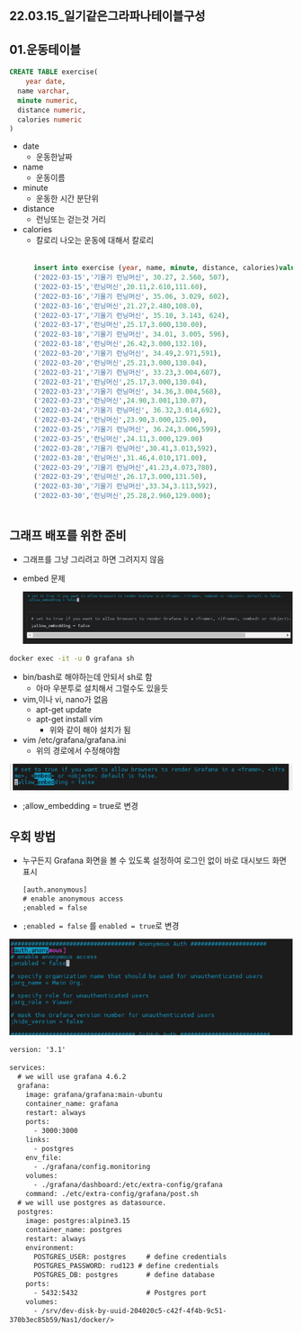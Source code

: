 ## 22.03.15_일기같은그라파나테이블구성

## 01.운동테이블

```sql
CREATE TABLE exercise(
	year date,
  name varchar,
  minute numeric,
  distance numeric,
  calories numeric
)
```

- date
  - 운동한날짜
- name 
  - 운동이름
- minute
  - 운동한 시간 분단위
- distance
  - 런닝또는 걷는것 거리
- calories
  - 칼로리 나오는 운동에 대해서 칼로리

```sql
      
      insert into exercise (year, name, minute, distance, calories)values
      ('2022-03-15','기울기 런닝머신', 30.27, 2.560, 507),
      ('2022-03-15','런닝머신',20.11,2.610,111.60),
      ('2022-03-16','기울기 런닝머신', 35.06, 3.029, 602),
      ('2022-03-16','런닝머신',21.27,2.480,108.0),
      ('2022-03-17','기울기 런닝머신', 35.10, 3.143, 624),
      ('2022-03-17','런닝머신',25.17,3.000,130.00),
      ('2022-03-18','기울기 런닝머신', 34.01, 3.005, 596),
      ('2022-03-18','런닝머신',26.42,3.000,132.10),
      ('2022-03-20','기울기 런닝머신', 34.49,2.971,591),
      ('2022-03-20','런닝머신',25.21,3.000,130.04),
      ('2022-03-21','기울기 런닝머신', 33.23,3.004,607),
      ('2022-03-21','런닝머신',25.17,3.000,130.04),
      ('2022-03-23','기울기 런닝머신', 34.36,3.004,568),
      ('2022-03-23','런닝머신',24.90,3.001,130.07),
      ('2022-03-24','기울기 런닝머신', 36.32,3.014,692),
      ('2022-03-24','런닝머신',23.90,3.000,125.00),
      ('2022-03-25','기울기 런닝머신', 36.24,3.006,599),
      ('2022-03-25','런닝머신',24.11,3.000,129.00)
      ('2022-03-28','기울기 런닝머신',30.41,3.013,592),
      ('2022-03-28','런닝머신',31.46,4.010,171.00),
      ('2022-03-29','기울기 런닝머신',41.23,4.073,780),
      ('2022-03-29','런닝머신',26.17,3.000,131.50),
      ('2022-03-30','기울기 런닝머신',33.34,3.113,592),
      ('2022-03-30','런닝머신',25.28,2.960,129.000);
           
```

## 그래프 배포를 위한 준비

- 그래프를 그냥 그리려고 하면 그려지지 않음 

- embed 문제

  ![image-20220328084939304](22.03.15_일기같은그라파나테이블구성.assets/image-20220328084939304.png)

```sh
docker exec -it -u 0 grafana sh
```

- bin/bash로 해야하는데 안되서 sh로 함
  - 아마 우분투로 설치해서 그럴수도 있을듯
- vim,이나 vi, nano가 없음
  - apt-get update
  - apt-get install vim
    - 위와 같이 해야 설치가 됨
- vim /etc/grafana/grafana.ini
  - 위의 경로에서 수정해야함

![image-20220328090419651](22.03.15_일기같은그라파나테이블구성.assets/image-20220328090419651.png)

- ;allow_embedding = true로 변경

## 우회 방법

- 누구든지 Grafana 화면을 볼 수 있도록 설정하여 로그인 없이 바로 대시보드 화면 표시

  ```
  [auth.anonymous]
  # enable anonymous access
  ;enabled = false
  ```

- `;enabled = false` 를 `enabled = true`로 변경

![image-20220328090525131](22.03.15_일기같은그라파나테이블구성.assets/image-20220328090525131.png)



```
version: '3.1'

services:
  # we will use grafana 4.6.2
  grafana:
    image: grafana/grafana:main-ubuntu
    container_name: grafana
    restart: always
    ports:
      - 3000:3000
    links:
      - postgres
    env_file:
      - ./grafana/config.monitoring
    volumes:
      - ./grafana/dashboard:/etc/extra-config/grafana
    command: ./etc/extra-config/grafana/post.sh
  # we will use postgres as datasource.
  postgres:
    image: postgres:alpine3.15
    container_name: postgres
    restart: always
    environment:
      POSTGRES_USER: postgres     # define credentials
      POSTGRES_PASSWORD: rud123 # define credentials
      POSTGRES_DB: postgres       # define database
    ports:
      - 5432:5432                 # Postgres port
    volumes:
      - /srv/dev-disk-by-uuid-204020c5-c42f-4f4b-9c51-370b3ec85b59/Nas1/docker/>

```

 
